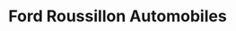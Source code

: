 ---
title: "Ford Roussillon Automobiles"
url: /roussillon/ford-roussillon-automobiles/
shop: réparation de voitures
---